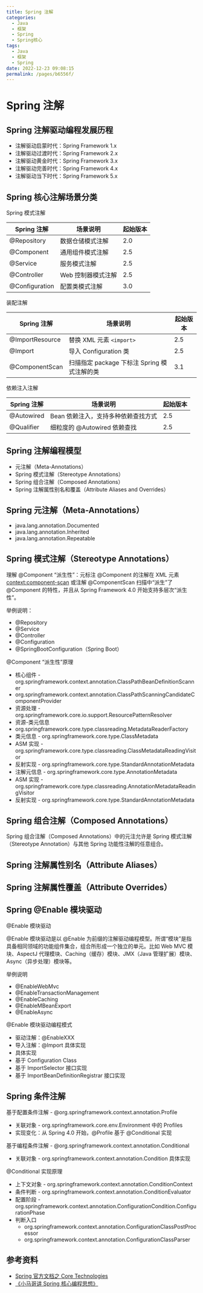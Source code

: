 ```yaml
---
title: Spring 注解
categories: 
  - Java
  - 框架
  - Spring
  - Spring核心
tags: 
  - Java
  - 框架
  - Spring
date: 2022-12-23 09:08:15
permalink: /pages/b6556f/
---
```


# Spring 注解

## Spring 注解驱动编程发展历程

- 注解驱动启蒙时代：Spring Framework 1.x
- 注解驱动过渡时代：Spring Framework 2.x
- 注解驱动黄金时代：Spring Framework 3.x
- 注解驱动完善时代：Spring Framework 4.x
- 注解驱动当下时代：Spring Framework 5.x

## Spring 核心注解场景分类

Spring 模式注解

| Spring 注解    | 场景说明           | 起始版本 |
| -------------- | ------------------ | -------- |
| @Repository    | 数据仓储模式注解   | 2.0      |
| @Component     | 通用组件模式注解   | 2.5      |
| @Service       | 服务模式注解       | 2.5      |
| @Controller    | Web 控制器模式注解 | 2.5      |
| @Configuration | 配置类模式注解     | 3.0      |

装配注解

| Spring 注解     | 场景说明                                    | 起始版本 |
| --------------- | ------------------------------------------- | -------- |
| @ImportResource | 替换 XML 元素 `<import>`                    | 2.5      |
| @Import         | 导入 Configuration 类                       | 2.5      |
| @ComponentScan  | 扫描指定 package 下标注 Spring 模式注解的类 | 3.1      |

依赖注入注解

| Spring 注解 | 场景说明                            | 起始版本 |
| ----------- | ----------------------------------- | -------- |
| @Autowired  | Bean 依赖注入，支持多种依赖查找方式 | 2.5      |
| @Qualifier  | 细粒度的 @Autowired 依赖查找        | 2.5      |

## Spring 注解编程模型

- 元注解（Meta-Annotations）
- Spring 模式注解（Stereotype Annotations）
- Spring 组合注解（Composed Annotations）
- Spring 注解属性别名和覆盖（Attribute Aliases and Overrides）

## Spring 元注解（Meta-Annotations）

- java.lang.annotation.Documented
- java.lang.annotation.Inherited
- java.lang.annotation.Repeatable

## Spring 模式注解（Stereotype Annotations）

理解 @Component “派⽣性”：元标注 @Component 的注解在 XML 元素 <context:component-scan> 或注解 @ComponentScan 扫描中“派生”了 @Component 的特性，并且从 Spring Framework 4.0 开始支持多层次“派⽣性”。

举例说明：

- @Repository
- @Service
- @Controller
- @Configuration
- @SpringBootConfiguration（Spring Boot）

@Component “派⽣性”原理

- 核心组件 - org.springframework.context.annotation.ClassPathBeanDefinitionScanner
- org.springframework.context.annotation.ClassPathScanningCandidateComponentProvider
- 资源处理 - org.springframework.core.io.support.ResourcePatternResolver
- 资源-类元信息
- org.springframework.core.type.classreading.MetadataReaderFactory
- 类元信息 - org.springframework.core.type.ClassMetadata
- ASM 实现 - org.springframework.core.type.classreading.ClassMetadataReadingVisitor
- 反射实现 - org.springframework.core.type.StandardAnnotationMetadata
- 注解元信息 - org.springframework.core.type.AnnotationMetadata
- ASM 实现 - org.springframework.core.type.classreading.AnnotationMetadataReadingVisitor
- 反射实现 - org.springframework.core.type.StandardAnnotationMetadata

## Spring 组合注解（Composed Annotations）

Spring 组合注解（Composed Annotations）中的元注允许是 Spring 模式注解（Stereotype Annotation）与其他 Spring 功能性注解的任意组合。

## Spring 注解属性别名（Attribute Aliases）

## Spring 注解属性覆盖（Attribute Overrides）

## Spring @Enable 模块驱动

@Enable 模块驱动

@Enable 模块驱动是以 @Enable 为前缀的注解驱动编程模型。所谓“模块”是指具备相同领域的功能组件集合，组合所形成⼀个独⽴的单元。⽐如 Web MVC 模块、AspectJ 代理模块、Caching（缓存）模块、JMX（Java 管理扩展）模块、Async（异步处理）模块等。

举例说明

- @EnableWebMvc
- @EnableTransactionManagement
- @EnableCaching
- @EnableMBeanExport
- @EnableAsync

@Enable 模块驱动编程模式

- 驱动注解：@EnableXXX
- 导入注解：@Import 具体实现
- 具体实现
- 基于 Configuration Class
- 基于 ImportSelector 接口实现
- 基于 ImportBeanDefinitionRegistrar 接口实现

## Spring 条件注解

基于配置条件注解 - @org.springframework.context.annotation.Profile

- 关联对象 - org.springframework.core.env.Environment 中的 Profiles
- 实现变化：从 Spring 4.0 开始，@Profile 基于 @Conditional 实现

基于编程条件注解 - @org.springframework.context.annotation.Conditional

- 关联对象 - org.springframework.context.annotation.Condition 具体实现

@Conditional 实现原理

- 上下文对象 - org.springframework.context.annotation.ConditionContext
- 条件判断 - org.springframework.context.annotation.ConditionEvaluator
- 配置阶段 - org.springframework.context.annotation.ConfigurationCondition.ConfigurationPhase
- 判断入口
  - org.springframework.context.annotation.ConfigurationClassPostProcessor
  - org.springframework.context.annotation.ConfigurationClassParser

## 参考资料

- [Spring 官方文档之 Core Technologies](https://docs.spring.io/spring-framework/docs/current/spring-framework-reference/core.html#beans)
- [《小马哥讲 Spring 核心编程思想》](https://time.geekbang.org/course/intro/265)
